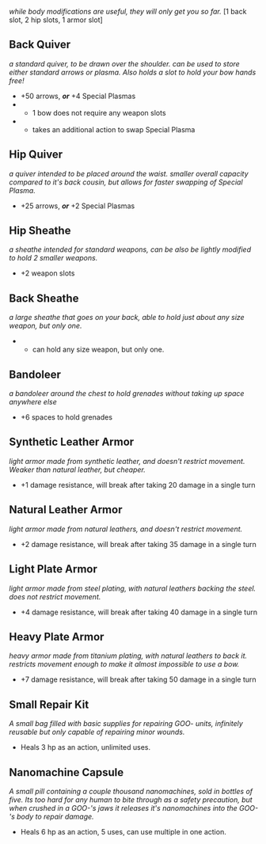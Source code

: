 *while body modifications are useful, they will only get you so far.*
[1 back slot, 2 hip slots, 1 armor slot]
## Back Quiver
*a standard quiver, to be drawn over the shoulder. can be used to store either standard arrows or plasma. Also holds a slot to hold your bow hands free!*
- +50 arrows, ***or*** +4 Special Plasmas
- + 1 bow does not require any weapon slots
- - takes an additional action to swap Special Plasma
## Hip Quiver
*a quiver intended to be placed around the waist. smaller overall capacity compared to it's back cousin, but allows for faster swapping of Special Plasma.*
- +25 arrows, ***or*** +2 Special Plasmas
## Hip Sheathe
*a sheathe intended for standard weapons, can be also be lightly modified to hold 2 smaller weapons.*
- +2 weapon slots
## Back Sheathe
*a large sheathe that goes on your back, able to hold just about any size weapon, but only one.*
- + can hold any size weapon, but only one.
## Bandoleer 
*a bandoleer around the chest to hold grenades without taking up space anywhere else*
- +6 spaces to hold grenades
## Synthetic Leather Armor
*light armor made from synthetic leather, and doesn't restrict movement. Weaker than natural leather, but cheaper.*
- +1 damage resistance, will break after taking 20 damage in a single turn
## Natural Leather Armor
*light armor made from natural leathers, and doesn't restrict movement.*
- +2 damage resistance, will break after taking 35 damage in a single turn
## Light Plate Armor
*light armor made from steel plating, with natural leathers backing the steel. does not restrict movement.*
- +4 damage resistance, will break after taking 40 damage in a single turn
## Heavy Plate Armor
*heavy armor made from titanium plating, with natural leathers to back it. restricts movement enough to make it almost impossible to use a bow.*
- +7 damage resistance, will break after taking 50 damage in a single turn

## Small Repair Kit
*A small bag filled with basic supplies for repairing GOO- units, infinitely reusable but only capable of repairing minor wounds.*
+ Heals 3 hp as an action, unlimited uses.

## Nanomachine Capsule
*A small pill containing a couple thousand nanomachines, sold in bottles of five. Its too hard for any human to bite through as a safety precaution, but when crushed in a GOO-'s jaws it releases it's nanomachines into the GOO-'s body to repair damage.*
+ Heals 6 hp as an action, 5 uses, can use multiple in one action.

## 